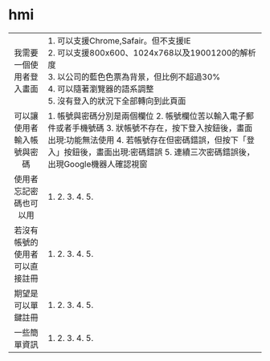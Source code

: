 # hmi
|                                |                                                                                                                                                                                                                                                  |
|:------------------------------:|--------------------------------------------------------------------------------------------------------------------------------------------------------------------------------------------------------------------------------------------------|
| 我需要一個使用者登入畫面       | 1.  可以支援Chrome,Safair。但不支援IE<br /> 2.  可以支援800x600、1024x768以及19001200的解析度<br /> 3.  以公司的藍色色票為背景，但比例不超過30%<br /> 4.  可以隨著瀏覽器的語系調整 <br />5.  沒有登入的狀況下全部轉向到此頁面                                            |
| 可以讓使用者輸入帳號與密碼     | 1.  帳號與密碼分別是兩個欄位 2.  帳號欄位苦以輸入電子郵件或者手機號碼 3.  狀帳號不存在，按下登入按鈕後，畫面出現:功能無法使用 4.  若帳號存在但密碼錯誤，但按下「登入」按鈕後，畫面出現:密碼錯誤 5.  連續三次密碼錯誤後，出現Google機器人確認視窗 |
| 使用者忘記密碼也可以用         | 1. 2. 3. 4. 5.                                                                                                                                                                                                                                   |
| 若沒有帳號的使用者可以直接註冊 | 1. 2. 3. 4. 5.                                                                                                                                                                                                                                   |
| 期望是可以單鍵註冊             | 1. 2. 3. 4. 5.                                                                                                                                                                                                                                   |
| 一些簡單資訊                   | 1. 2. 3. 4. 5.                                                                                                                                                                                                                                   |
